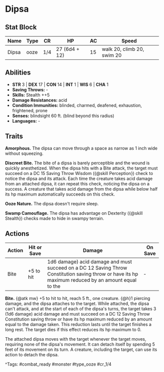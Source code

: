 # Dipsa

## Stat Block

| Name | Type | CR | HP | AC | Speed |
|------|------|----|----|----|-------|
| Dipsa | ooze | 1/4 | 27 (6d4 + 12) | 15 | walk 20, climb 20, swim 20 |

## Abilities

- **STR** 3 | **DEX** 17 | **CON** 14 | **INT** 1 | **WIS** 6 | **CHA** 1
- **Saving Throws:** -  
- **Skills:** Stealth ++5  
- **Damage Resistances:** acid  
- **Condition Immunities:** blinded, charmed, deafened, exhaustion, frightened, prone  
- **Senses:** blindsight 60 ft. (blind beyond this radius)  
- **Languages:** -

## Traits

**Amorphous.** The dipsa can move through a space as narrow as 1 inch wide without squeezing.

**Discreet Bite.** The bite of a dipsa is barely perceptible and the wound is quickly anesthetized. When the dipsa hits with a Bite attack, the target must succeed on a DC 15 Saving Throw Wisdom ({@skill Perception}) check to notice the dipsa and its attack. Each time the creature takes acid damage from an attached dipsa, it can repeat this check, noticing the dipsa on a success. A creature that takes acid damage from the dipsa while below half its hp maximum automatically succeeds on this check.

**Ooze Nature.** The dipsa doesn't require sleep.

**Swamp Camouflage.** The dipsa has advantage on Dexterity ({@skill Stealth}) checks made to hide in swampy terrain.


## Actions

| Action | Hit or Save | Damage | On Save |
|--------|--------------|--------|----------|
| Bite | +5 to hit | 1d6 damage) acid damage and must succeed on a DC 12 Saving Throw Constitution saving throw or have its hp maximum reduced by an amount equal to the | - |

**Bite.** {@atk mw} +5 to hit to hit, reach 5 ft., one creature. {@h}1 piercing damage, and the dipsa attaches to the target. While attached, the dipsa can't attack, and at the start of each of the dipsa's turns, the target takes 3 (1d6 damage) acid damage and must succeed on a DC 12 Saving Throw Constitution saving throw or have its hp maximum reduced by an amount equal to the damage taken. This reduction lasts until the target finishes a long rest. The target dies if this effect reduces its hp maximum to 0.

The attached dipsa moves with the target whenever the target moves, requiring none of the dipsa's movement. It can detach itself by spending 5 feet of its movement on its turn. A creature, including the target, can use its action to detach the dipsa.


^Tags: #combat_ready #monster #type_ooze #cr_1/4